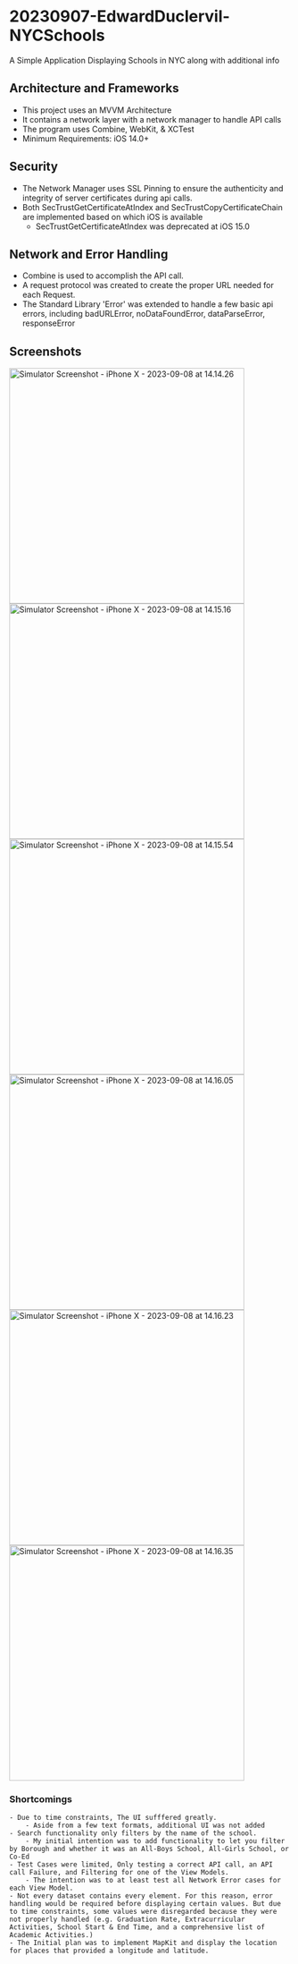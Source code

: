 # 20230907-EdwardDuclervil-NYCSchools
A Simple Application Displaying Schools in NYC along with additional info


## Architecture and Frameworks
- This project uses an MVVM Architecture
- It contains a network layer with a network manager to handle API calls
- The program uses Combine, WebKit, & XCTest
- Minimum Requirements: iOS 14.0+


## Security
- The Network Manager uses SSL Pinning to ensure the authenticity and integrity of server certificates during api calls.
- Both SecTrustGetCertificateAtIndex and SecTrustCopyCertificateChain are implemented based on which iOS is available
    - SecTrustGetCertificateAtIndex was deprecated at iOS 15.0
    
    
## Network and Error Handling
- Combine is used to accomplish the API call. 
- A request protocol was created to create the proper URL needed for each Request. 
- The Standard Library 'Error' was extended to handle a few basic api errors, including badURLError, noDataFoundError, dataParseError, responseError

## Screenshots

<img width="421" alt="Simulator Screenshot - iPhone X - 2023-09-08 at 14.14.26" src="https://github.com/EdwardDuc/20230907-EdwardDuclervil-NYCSchools/blob/main/JPMCChallenge/JPMCChallenge/Assets.xcassets/Simulator%20Screenshot%20-%20iPhone%20X%20-%202023-09-08%20at%2014.14.26.imageset/Simulator%20Screenshot%20-%20iPhone%20X%20-%202023-09-08%20at%2014.14.26.png">
<img width="421" alt="Simulator Screenshot - iPhone X - 2023-09-08 at 14.15.16" src="https://github.com/EdwardDuc/20230907-EdwardDuclervil-NYCSchools/blob/main/JPMCChallenge/JPMCChallenge/Assets.xcassets/Simulator%20Screenshot%20-%20iPhone%20X%20-%202023-09-08%20at%2014.15.16.imageset/Simulator%20Screenshot%20-%20iPhone%20X%20-%202023-09-08%20at%2014.15.16.png">
<img width="421" alt="Simulator Screenshot - iPhone X - 2023-09-08 at 14.15.54" src="https://github.com/EdwardDuc/20230907-EdwardDuclervil-NYCSchools/blob/main/JPMCChallenge/JPMCChallenge/Assets.xcassets/Simulator%20Screenshot%20-%20iPhone%20X%20-%202023-09-08%20at%2014.15.54.imageset/Simulator%20Screenshot%20-%20iPhone%20X%20-%202023-09-08%20at%2014.15.54.png">
<img width="421" alt="Simulator Screenshot - iPhone X - 2023-09-08 at 14.16.05" src="https://github.com/EdwardDuc/20230907-EdwardDuclervil-NYCSchools/blob/main/JPMCChallenge/JPMCChallenge/Assets.xcassets/Simulator%20Screenshot%20-%20iPhone%20X%20-%202023-09-08%20at%2014.16.05.imageset/Simulator%20Screenshot%20-%20iPhone%20X%20-%202023-09-08%20at%2014.16.05.png">
<img width="421" alt="Simulator Screenshot - iPhone X - 2023-09-08 at 14.16.23" src="https://github.com/EdwardDuc/20230907-EdwardDuclervil-NYCSchools/blob/main/JPMCChallenge/JPMCChallenge/Assets.xcassets/Simulator%20Screenshot%20-%20iPhone%20X%20-%202023-09-08%20at%2014.16.23.imageset/Simulator%20Screenshot%20-%20iPhone%20X%20-%202023-09-08%20at%2014.16.23.png">
<img width="421" alt="Simulator Screenshot - iPhone X - 2023-09-08 at 14.16.35" src="https://github.com/EdwardDuc/20230907-EdwardDuclervil-NYCSchools/blob/main/JPMCChallenge/JPMCChallenge/Assets.xcassets/Simulator%20Screenshot%20-%20iPhone%20X%20-%202023-09-08%20at%2014.16.35.imageset/Simulator%20Screenshot%20-%20iPhone%20X%20-%202023-09-08%20at%2014.16.35.png">


### Shortcomings
    - Due to time constraints, The UI sufffered greatly. 
        - Aside from a few text formats, additional UI was not added
    - Search functionality only filters by the name of the school.
        - My initial intention was to add functionality to let you filter by Borough and whether it was an All-Boys School, All-Girls School, or Co-Ed
    - Test Cases were limited, Only testing a correct API call, an API call Failure, and Filtering for one of the View Models.
        - The intention was to at least test all Network Error cases for each View Model.
    - Not every dataset contains every element. For this reason, error handling would be required before displaying certain values. But due to time constraints, some values were disregarded because they were not properly handled (e.g. Graduation Rate, Extracurricular Activities, School Start & End Time, and a comprehensive list of Academic Activities.) 
    - The Initial plan was to implement MapKit and display the location for places that provided a longitude and latitude. 




